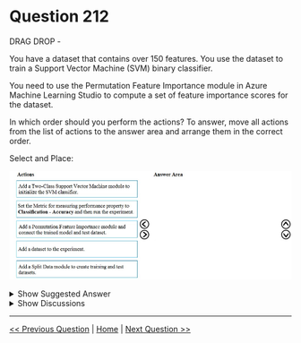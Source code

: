 # Question 212

DRAG DROP -

You have a dataset that contains over 150 features. You use the dataset to train a Support Vector Machine (SVM) binary classifier.

You need to use the Permutation Feature Importance module in Azure Machine Learning Studio to compute a set of feature importance scores for the dataset.

In which order should you perform the actions? To answer, move all actions from the list of actions to the answer area and arrange them in the correct order.

Select and Place:

![Question Image](../images/q212_q_0018800001.png)

<details>
  <summary>Show Suggested Answer</summary>

<img src="../images/q212_ans_0_image606.png" alt="Answer Image"><br>

</details>

<details>
  <summary>Show Discussions</summary>

<blockquote><p><strong>slash_nyk</strong> <code>(Fri 16 Jul 2021 03:53)</code> - <em>Upvotes: 69</em></p><p>Solution is wrong. Add dataset, Add split, Add Two Class, Add Permutation, Set Accuracy</p></blockquote>
<blockquote><p><strong>hkay</strong> <code>(Fri 23 Jul 2021 06:31)</code> - <em>Upvotes: 24</em></p><p>According to the link https://gallery.azure.ai/Experiment/e2ccb5a5d9dc480489ba8ff0b7eb98ac correct answer - add data, split data, add two class, set accuracy, add permutation. You calculate the feature importance post you train your model and get the metrics.a</p></blockquote>
<blockquote><p><strong>thhvancouver</strong> <code>(Sat 31 Jul 2021 14:56)</code> - <em>Upvotes: 17</em></p><p>You can&#x27;t run the experiment before connect train and and test. Set accuracy has to be the last step</p></blockquote>
<blockquote><p><strong>hargur</strong> <code>(Wed 13 Oct 2021 04:30)</code> - <em>Upvotes: 3</em></p><p>Correct, The right answer is Add dataset, train test split, add two class, set accuracy and add permutation</p></blockquote>
<blockquote><p><strong>Arend78</strong> <code>(Mon 12 Dec 2022 13:18)</code> - <em>Upvotes: 4</em></p><p>Here&#x27;s the full text from the SVM example on https://gallery.azure.ai/Experiment/e2ccb5a5d9dc480489ba8ff0b7eb98ac:

Experiment Details

1.  Add the Adult Census Income Binary Classification dataset to your experiment.
2.  Add a Split module to create a training and test datasets.
3.  Add a Two-Class Support Vector Machine module to initialize the SVM classifier.
4.  Add a Train Model module to train the classifier, and connect the SVM module to the left input port and the training dataset to the right input port. Using the column selector set the Label column to income.
5.  Add a Permutation Feature Importance module and connect the trained model and the test dataset to the left and right input ports respectively. Set the Metric for measuring performance property to Classification - Accuracy.</p></blockquote>
<blockquote><p><strong>jl420</strong> <code>(Wed 13 Nov 2024 13:00)</code> - <em>Upvotes: 1</em></p><p>1) Add a dataset to the experiment.

2) Add a Split Data module to create training and test datasets.
3) Add a Two-Class Support Vector Machine module to initialize the SVM classifier.
4) Set the Metric for measuring performance property to Classification - Accuracy and then run the experiment.
5) Add a Permutation Feature Importance module and connect to the trained model and test dataset.</p></blockquote>
<blockquote><p><strong>evangelist</strong> <code>(Sun 02 Jun 2024 12:03)</code> - <em>Upvotes: 1</em></p><p>given answer is not correct:
Add a dataset to the experiment
Add a Split Data module to create training and test datasets
Add a Two-Class Support Vector Machine module to initialize the SVM classifier
Set the Metric for measuring performance property to Classification - Accuracy and then run the experiment
Add a Permutation Feature Importance module and connect the trained model and test dataset</p></blockquote>
<blockquote><p><strong>sl_mslconsulting</strong> <code>(Fri 17 May 2024 21:56)</code> - <em>Upvotes: 1</em></p><p>The provided answer is correct. Have a closer look at the doc provided:

1. Add the Permutation Feature Importance module to your experiment.
   ....
2. For metric for measuring performance, select ...</p></blockquote>
<blockquote><p><strong>thea_ipynb69</strong> <code>(Sun 25 Feb 2024 22:04)</code> - <em>Upvotes: 2</em></p><p>Add a dataset to the experiment ➡️ Add a split data module to create training and test datasets ➡️ Add a two-class support vector machine module to initialize the SVM classifier ➡️ Set the metric for measuring performance property classification - accuracy and then run the experiment ➡️ Add a permutation feature importance module and connect the trained model and test dataset.</p></blockquote>
<blockquote><p><strong>phdykd</strong> <code>(Tue 18 Jul 2023 02:04)</code> - <em>Upvotes: 2</em></p><p>4-5-1-2-3</p></blockquote>
<blockquote><p><strong>fhlos</strong> <code>(Tue 27 Jun 2023 20:26)</code> - <em>Upvotes: 1</em></p><p>Incorrect solution.
Correct from ChatGPT is:
Add a dataset to the experiment.
Add a Split Data module to create training and test datasets.
Add a Two-Class Support Vector Machine module to initialize the SVM classifier.
Add a Permutation Feature Importance module and connect the trained model and test dataset.
Set the Metric for measuring performance property to &quot;Classification - Accuracy&quot; and then run the experiment.</p></blockquote>
<blockquote><p><strong>phdykd</strong> <code>(Wed 15 Feb 2023 20:20)</code> - <em>Upvotes: 1</em></p><p>4-5-1-3-2</p></blockquote>
<blockquote><p><strong>Edriv</strong> <code>(Sun 15 Jan 2023 20:49)</code> - <em>Upvotes: 2</em></p><p>https://learn.microsoft.com/en-us/azure/machine-learning/component-reference/permutation-feature-importance#how-to-use-permutation-feature-importance</p></blockquote>
<blockquote><p><strong>therealola</strong> <code>(Sat 18 Jun 2022 01:41)</code> - <em>Upvotes: 4</em></p><p>on exam 18-06-22</p></blockquote>
<blockquote><p><strong>ning</strong> <code>(Mon 23 May 2022 17:22)</code> - <em>Upvotes: 4</em></p><p>1. add dataset
3. split into train vs test
4. add model
5. connect everything
6. run experiment</p></blockquote>
<blockquote><p><strong>ning</strong> <code>(Wed 15 Jun 2022 11:54)</code> - <em>Upvotes: 2</em></p><p>On a second thought, you can add model anytime before step 4 ...
So cannot really tell which one is better ...
Either way is good from a practical view ...</p></blockquote>
<blockquote><p><strong>Tj87</strong> <code>(Mon 25 Apr 2022 01:40)</code> - <em>Upvotes: 3</em></p><p>There&#x27;s a similar example on this page that explains the order properly:
https://gallery.azure.ai/Experiment/e2ccb5a5d9dc480489ba8ff0b7eb98ac

1- Add the Adult Census Income Binary Classification dataset to your experiment.
2- Add a Split module to create training and test datasets.
3- Add a Two-Class Support Vector Machine module to initialize the SVM classifier.
4- Add a Train Model module to train the classifier, and connect the SVM module to the left input port and the training dataset to the right input port. Using the column selector set the Label column to income.
5- Add a Permutation Feature Importance module and connect the trained model and the test dataset to the left and right input ports respectively. Set the Metric for measuring
6- performance property to Classification - Accuracy.

So the order seems to be, read data, split data, add Two-Class, add Permutation, set Accuracy</p></blockquote>

<blockquote><p><strong>TheCyanideLancer</strong> <code>(Thu 13 Jan 2022 08:18)</code> - <em>Upvotes: 1</em></p><p>Solution appears to be correct as I tried it out in old ml studio, except that steps one and two can be reversed or be kept the as mentioned in the solution.</p></blockquote>
<blockquote><p><strong>dija123</strong> <code>(Mon 13 Dec 2021 17:29)</code> - <em>Upvotes: 1</em></p><p>Answer is correct,
Add Two Class, Add dataset, Add split, Add Permutation, Set Accuracy</p></blockquote>
<blockquote><p><strong>hargur</strong> <code>(Wed 20 Oct 2021 09:44)</code> - <em>Upvotes: 2</em></p><p>on 19Oct2021</p></blockquote>
<blockquote><p><strong>hkay</strong> <code>(Fri 23 Jul 2021 02:54)</code> - <em>Upvotes: 3</em></p><p>But according to this link https://docs.microsoft.com/en-us/azure/machine-learning/studio-module-reference/two-class-support-vector-machine, given answer is correct. Still confused because both the methods works fine, either you drag &amp; drop Add two class or add dataset first.</p></blockquote>
<blockquote><p><strong>santhoshgoku</strong> <code>(Sat 28 Aug 2021 14:53)</code> - <em>Upvotes: 3</em></p><p>Both would work since they would be in parallel in the designer view</p></blockquote>
<blockquote><p><strong>Tj87</strong> <code>(Mon 25 Apr 2022 01:32)</code> - <em>Upvotes: 1</em></p><p>Another link in the URL you shared shows the Two class is added after reading data and splitting it. https://gallery.azure.ai/Experiment/1cd3b4b943484e3ca27eebedacdd6da6</p></blockquote>

</details>

---

[<< Previous Question](question_211.md) | [Home](../index.md) | [Next Question >>](question_213.md)
